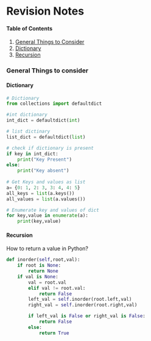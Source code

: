# Revision Notes

#### Table of Contents

1. [General Things to Consider](#things)
2.  [Dictionary](#dict)
3. [Recursion](#recursion)



### <a name="things">General Things to consider</a>

#### <a name="dict">Dictionary</a>

```python
# Dictionary
from collections import defaultdict

#int dictionary
int_dict = defaultdict(int)

# list dictinary
list_dict = defaultdict(list)

# check if dictionary is present
if key in int_dict:
    print("Key Present")
else:
    print("Key absent")
    
# Get Keys and values as list
a= {0: 1, 2: 3, 3: 4, 4: 5}
all_keys = list(a.keys())
all_values = list(a.values())

# Enumerate key and values of dict
for key,value in enumerate(a):
    print(key,value)

```



#### <a name="recursion">Recursion</a> 

How to return a value in Python?

```python
def inorder(self,root,val):
    if root is None:
        return None
    if val is None:
        val = root.val
        elif val != root.val:
            return False
        left_val = self.inorder(root.left,val)
        right_val = self.inorder(root.right,val)

        if left_val is False or right_val is False:
            return False
        else:
            return True
        

```

